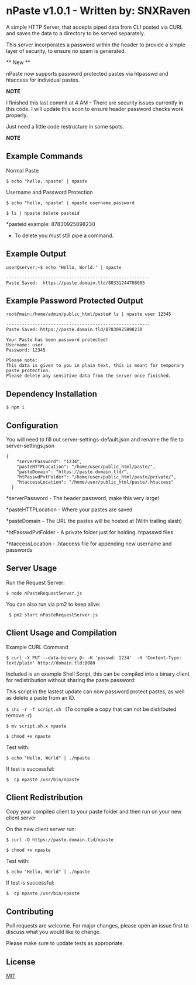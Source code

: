 # nPaste v1.0.1 - Written by: SNXRaven 
 
A simple HTTP Server, that accepts piped data from CLI posted via CURL and saves the data to a directory to be served separately. 

This server incorporates a password within the header to provide a simple layer of security, to ensure no spam is generated. 


** New ** 

nPaste now supports password protected pastes via htpasswd and htaccess for individual pastes.  

**NOTE**

I finished this last commit at 4 AM - There are security issues currently in this code. I will update this soon to ensure header password checks work properly. 

Just need a little code restructure in some spots.

**NOTE**


## Example Commands
Normal Paste

```$ echo "hello, npaste" | npaste```

Username and Password Protection

```$ echo "hello, npaste" | npaste username password```

```$ ls | npaste delete pasteid```

*pasteid example: 87830925898230
* To delete you must still pipe a command.

## Example Output

```
user@server:~$ echo "Hello, World." | npaste

-------------------------------------------------------
Paste Saved:  https://paste.domain.tld/80331244708605
```

## Example Password Protected Output

```
root@main:/home/admin/public_html/paste# ls | npaste user 12345

-------------------------------------------------------
Paste Saved: https://paste.domain.tld/87830925898230

Your Paste has been password protected!
Username: user
Password: 12345

Please note:
This data is given to you in plain text, this is meant for temporary paste protection. 
Please delete any sensitive data from the server once finished.

```

## Dependency Installation

```$ npm i```

## Configuration
You will need to fill out server-settings-default.json and rename the file to server-settings.json
```
{
    "serverPassword": "1234",
    "pasteHTTPLocation": "/home/user/public_html/paste/",
    "pasteDomain": "https://paste.domain.tld/",
    "htPasswdPvtFolder": "/home/user/public_html/paste/private/",
    "htaccessLocation": "/home/user/public_html/paste/.htaccess"
  }
```
*serverPassword - The header password, make this very large!

*pasteHTTPLocation - Where your pastes are saved

*pasteDomain - The URL the pastes will be hosted at (With trailing slash)

*htPasswdPvtFolder - A private folder just for holding .htpasswd files

*htaccessLocation - .htaccess file for appending new username and passwords



## Server Usage 
Run the Request Server:

```$ node nPasteRequestServer.js```                             

You can also run via pm2 to keep alive:

``` $ pm2 start nPasteRequestServer.js```


## Client Usage and Compilation 

Example CURL Command

```
$ curl -X PUT --data-binary @- -H 'passwd: 1234'  -H 'Content-Type: text/plain' http://domain.tld:8080
```
Included is an example Shell Script, this can be compiled into a binary client for redistribution without sharing the paste password:

This script in the lastest update can now password protect pastes, as well as delete a paste from an ID.


```$ shc -r -f script.sh ``` (To compile a copy that can not be distributed remove -r)

```$ mv script.sh.x npaste```

```$ chmod +x npaste```



Test with: 

```$ echo "Hello, World" | ./npaste```

If test is successful:

``` $  cp npaste /usr/bin/npaste ```

## Client Redistribution 

Copy your compiled client to your paste folder and then run on your new client server

On the new client server run:

```$ curl -O https://paste.domain.tld/npaste```

```$ chmod +x npaste```

Test with: 

```$ echo "Hello, World" | ./npaste```

If test is successful:

``` $  cp npaste /usr/bin/npaste ```
 

## Contributing
Pull requests are welcome. For major changes, please open an issue first to discuss what you would like to change.

Please make sure to update tests as appropriate.

## License
[MIT](https://choosealicense.com/licenses/mit/)

